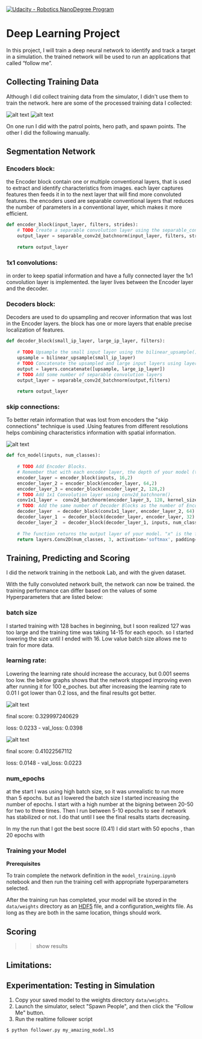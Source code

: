 [![Udacity - Robotics NanoDegree Program](https://s3-us-west-1.amazonaws.com/udacity-robotics/Extra+Images/RoboND_flag.png)](https://www.udacity.com/robotics)

# Deep Learning Project 

In this project, I will train a deep neural network to identify and track a target in a simulation. the trained network will be used to run an applications that called “follow me”.   

[image_0]: ./docs/misc/sim_screenshot.png
[image_1]: images/0_run1_cam1_00038.jpeg
[image_2]: images/1_run2_cam1_00004.jpeg
[image_3]: images/Diagram.png
[image_4]: images/test_5.PNG
[image_5]: images/test_(2).PNG


## Collecting Training Data ##
Although I did collect training data from the simulator, I didn't use them to train the network. here are some of the processed training data I collected:

![alt text][image_1] 
![alt text][image_2] 

On one run I did with the patrol points, hero path, and spawn points. The other I did the following manually.  

## Segmentation Network

### Encoders block:
the Encoder block contain one or multiple conventional layers, that is used to extract and identify characteristics from images. each layer captures features then feeds it in to the next layer that will find more convoluted features. 
the encoders used are separable conventional layers that reduces the number of parameters in a conventional layer, which makes it more efficient. 

```python
def encoder_block(input_layer, filters, strides):
    # TODO Create a separable convolution layer using the separable_conv2d_batchnorm() function.
    output_layer = separable_conv2d_batchnorm(input_layer, filters, strides)
  
    return output_layer
```

### 1x1 convolutions:
in order to keep spatial information and have a fully connected layer the 1x1 convolution layer is implemented. the layer lives between the Encoder layer and the decoder. 

### Decoders block:
Decoders are used to do upsampling and recover information that was lost in the Encoder layers. the block has one or more layers that enable precise localization of features.  

```python
def decoder_block(small_ip_layer, large_ip_layer, filters):
    
    # TODO Upsample the small input layer using the bilinear_upsample() function.
    upsample = bilinear_upsample(small_ip_layer)
    # TODO Concatenate the upsampled and large input layers using layers.concatenate
    output = layers.concatenate([upsample, large_ip_layer])
    # TODO Add some number of separable convolution layers
    output_layer = separable_conv2d_batchnorm(output,filters)
    
    return output_layer
```

### skip connections:
To better retain information that was lost from encoders the "skip connections" technique is used .Using features from different resolutions helps combining characteristics information with spatial information.


![alt text][image_3] 


```python
def fcn_model(inputs, num_classes):
    
    # TODO Add Encoder Blocks. 
    # Remember that with each encoder layer, the depth of your model (the number of filters) increases.
    encoder_layer = encoder_block(inputs, 16,2)
    encoder_layer_2 = encoder_block(encoder_layer, 64,2)
    encoder_layer_3 = encoder_block(encoder_layer_2, 128,2)
    # TODO Add 1x1 Convolution layer using conv2d_batchnorm().
    conv1x1_layer =  conv2d_batchnorm(encoder_layer_3, 128, kernel_size=1, strides=1)
    # TODO: Add the same number of Decoder Blocks as the number of Encoder Blocks
    decoder_layer  = decoder_block(conv1x1_layer, encoder_layer_2, 64)
    decoder_layer_1  = decoder_block(decoder_layer, encoder_layer, 32)
    decoder_layer_2  = decoder_block(decoder_layer_1, inputs, num_classes)
    
    # The function returns the output layer of your model. "x" is the final layer obtained from the last decoder_block()
    return layers.Conv2D(num_classes, 3, activation='softmax', padding='same')(decoder_layer_2)
```

## Training, Predicting and Scoring ##
I did the network training in the netbook Lab, and with the given dataset. 

With the fully convoluted network built, the network can now be trained. the training performance can differ based on the values of some Hyperparameters that are listed below:


### batch size 
I started training with 128 baches in beginning, but I soon realized 127 was too large and the training time was taking 14-15 for each epoch. so I started lowering the size until I ended with 16. Low value batch size allows me to train for more data. 

### learning rate:
Lowering the learning rate should increase the accuracy, but 0.001 seems too low. the below graphs shows that the network stopped improving even after running it for 100 e_poches. but after increasing the learning rate to 0.01 I got lower than 0.2 loss, and the final results got better. 


![alt text][image_4] 

final score: 0.329997240629

loss: 0.0233 - val_loss: 0.0398

![alt text][image_5] 

final score: 0.41022567112

loss: 0.0148 - val_loss: 0.0223

### num_epochs
at the start I was using high batch size, so it was unrealistic to run more than 5 epochs. but as I lowered the batch size I started increasing the number of epochs. I start with a high number at the bigning between 20-50 for two to three times. Then I run between 5-10 epochs to see if network has stabilized or not. I do that until I see the final resalts starts decreasing. 

In my the run that I got the best socre (0.41) I did start with 50 epochs , than 20 epochs with

### Training your Model ###
**Prerequisites**



To train complete the network definition in the `model_training.ipynb` notebook and then run the training cell with appropriate hyperparameters selected. 

After the training run has completed, your model will be stored in the `data/weights` directory as an [HDF5](https://en.wikipedia.org/wiki/Hierarchical_Data_Format) file, and a configuration_weights file. As long as they are both in the same location, things should work. 

## Scoring ##

>> show results


## Limitations:

## Experimentation: Testing in Simulation
1. Copy your saved model to the weights directory `data/weights`.
2. Launch the simulator, select "Spawn People", and then click the "Follow Me" button.
3. Run the realtime follower script
```
$ python follower.py my_amazing_model.h5
```


